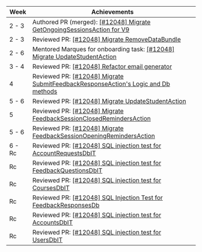 | Week | Achievements |
| ---- | ------------ |
|  2 -  3 | Authored PR (merged): [[#12048] Migrate GetOngoingSessionsAction for V9](https://github.com/TEAMMATES/teammates/pull/12710) | <!-- 240122 - 240203 -->
|  2 -  3 | Reviewed PR: [[#12048] Migrate RemoveDataBundle](https://github.com/TEAMMATES/teammates/pull/12709) | <!-- 240128 - 240202 -->
|  2 -  6 | Mentored Marques for onboarding task: [[#12048] Migrate UpdateStudentAction](https://github.com/TEAMMATES/teammates/pull/12727) | <!-- 240128 - 240225 -->
|  3 -  4 | Reviewed PR: [[#12048] Refactor email generator](https://github.com/TEAMMATES/teammates/pull/12723) | <!-- 240204 - 240206 -->
|  4      | Reviewed PR: [[#12048] Migrate SubmitFeedbackResponseAction's Logic and Db methods](https://github.com/TEAMMATES/teammates/pull/12732) | <!-- 240207          -->
|  5 -  6 | Reviewed PR: [[#12048] Migrate UpdateStudentAction](https://github.com/TEAMMATES/teammates/pull/12727) | <!-- 240213 - 240225 -->
|  5      | Reviewed PR: [[#12048] Migrate FeedbackSessionClosedRemindersAction](https://github.com/TEAMMATES/teammates/pull/12738) | <!-- 240214          -->
|  5 -  6 | Reviewed PR: [[#12048] Migrate FeedbackSessionOpeningRemindersAction](https://github.com/TEAMMATES/teammates/pull/12739) | <!-- 240214 - 240223 -->
|  6 - Rc | Reviewed PR: [[#12048] SQL injection test for AccountRequestsDbIT](https://github.com/TEAMMATES/teammates/pull/12788) | <!-- 240225 - 240229 -->
| Rc      | Reviewed PR: [[#12048] SQL injection test for FeedbackQuestionsDbIT](https://github.com/TEAMMATES/teammates/pull/12847) | <!-- 240227          -->
| Rc      | Reviewed PR: [[#12048] SQL injection test for CoursesDbIT](https://github.com/TEAMMATES/teammates/pull/12801) | <!-- 240227 - 240229 -->
| Rc      | Reviewed PR: [[#12048] SQL Injection Test for FeedbackResponsesDb](https://github.com/TEAMMATES/teammates/pull/12848) | <!-- 240229          -->
| Rc      | Reviewed PR: [[#12048] SQL injection test for AccountsDbIT](https://github.com/TEAMMATES/teammates/pull/12800) | <!-- 240229          -->
| Rc      | Reviewed PR: [[#12048] SQL injection test for UsersDbIT](https://github.com/TEAMMATES/teammates/pull/12851) | <!-- 240229          -->
